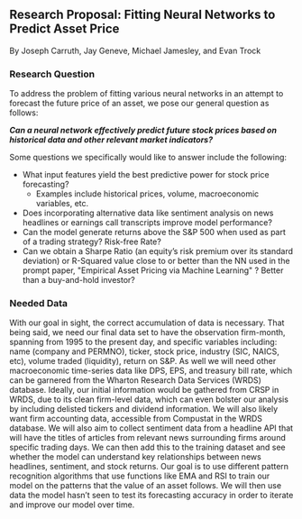 ## Research Proposal: Fitting Neural Networks to Predict Asset Price
By Joseph Carruth, Jay Geneve, Michael Jamesley, and Evan Trock
### Research Question
To address the problem of fitting various neural networks in an attempt to forecast the future price of an asset, we pose our general question as follows:

***Can a neural network effectively predict future stock prices based on historical data and other relevant market indicators?***

Some questions we specifically would like to answer include the following:

- What input features yield the best predictive power for stock price forecasting?
  - Examples include historical prices, volume, macroeconomic variables, etc.
- Does incorporating alternative data like sentiment analysis on news headlines or earnings call transcripts improve model performance?
- Can the model generate returns above the S&P 500 when used as part of a trading strategy? Risk-free Rate?
- Can we obtain a Sharpe Ratio (an equity’s risk premium over its standard deviation) or R-Squared value close to or better than the NN used in the prompt paper, "Empirical Asset Pricing via Machine Learning" ? Better than a buy-and-hold investor? 

### Needed Data
With our goal in sight, the correct accumulation of data is necessary. That being said, we need our final data set to have the observation firm-month, spanning from 1995 to the present day, and specific variables including: name (company and PERMNO), ticker, stock price, industry (SIC, NAICS, etc), volume traded (liquidity), return on S&P. As well we will need other macroeconomic time-series data like DPS, EPS, and treasury bill rate, which can be garnered from the Wharton Research Data Services (WRDS) database. Ideally, our initial information would be gathered from CRSP in WRDS, due to its clean firm-level data, which can even bolster our analysis by including delisted tickers and dividend information. We will also likely want firm accounting data, accessible from Compustat in the WRDS database. We will also aim to collect sentiment data from a headline API that will have the titles of articles from relevant news surrounding firms around specific trading days. We can then add this to the training dataset and see whether the model can understand key relationships between news headlines, sentiment, and stock returns. Our goal is to use different pattern recognition algorithms that use functions like EMA and RSI to train our model on the patterns that the value of an asset follows. We will then use data the model hasn’t seen to test its forecasting accuracy in order to iterate and improve our model over time. 
